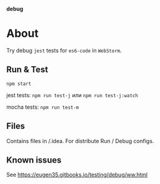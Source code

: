 **debug**

# About
Try debug `jest` tests for `es6-code` in `WebStorm`.

## Run & Test
`npm start`

jest tests: `npm run test-j` или `npm run test-j:watch`

mocha tests: `npm run test-m`

## Files
Contains files in /.idea.
For distribute Run / Debug configs.

## Known issues
See https://eugen35.gitbooks.io/testing/debug/ww.html
